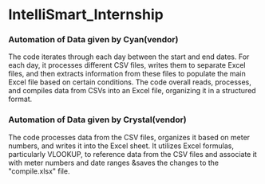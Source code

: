 # IntelliSmart_Internship

<h3>Automation of Data given by Cyan(vendor)</h3>
The code iterates through each day between the start and end dates.
For each day, it processes different CSV files, writes them to separate Excel files, and then extracts information from these files to populate the main Excel file based on certain conditions.
The code overall reads, processes, and compiles data from CSVs into an Excel file, organizing it in a structured format.<br>
<h3>Automation of Data given by Crystal(vendor)</h3>
The code processes data from the CSV files, organizes it based on meter numbers, and writes it into the Excel sheet.
It utilizes Excel formulas, particularly VLOOKUP, to reference data from the CSV files and associate it with meter numbers and date ranges &saves the changes to the "compile.xlsx" file.
